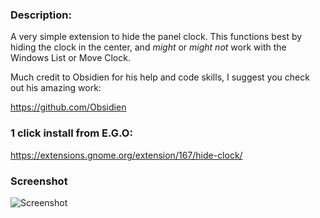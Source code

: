 ### Description: 

A very simple extension to hide the panel clock. This functions best by hiding the clock in the center, and *might* or *might not* work with the Windows List or Move Clock.

Much credit to Obsidien for his help and code skills, I suggest you check out his amazing work:

https://github.com/Obsidien


### 1 click install from E.G.O:

https://extensions.gnome.org/extension/167/hide-clock/


### Screenshot

![Screenshot](https://raw.github.com/l300lvl/Hide-Clock-Extension/master/screenshot.png)
